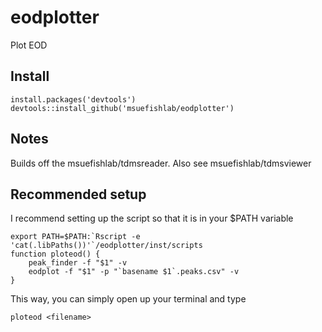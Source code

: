 # eodplotter

Plot EOD


## Install

    install.packages('devtools')
    devtools::install_github('msuefishlab/eodplotter')

## Notes

Builds off the msuefishlab/tdmsreader. Also see msuefishlab/tdmsviewer


## Recommended setup

I recommend setting up the script so that it is in your $PATH variable

```
export PATH=$PATH:`Rscript -e 'cat(.libPaths())'`/eodplotter/inst/scripts
function ploteod() {
    peak_finder -f "$1" -v
    eodplot -f "$1" -p "`basename $1`.peaks.csv" -v
}
```

This way, you can simply open up your terminal and type

    ploteod <filename>
